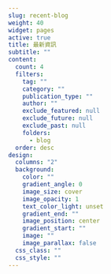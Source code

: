 ```yaml
---
slug: recent-blog
weight: 40
widget: pages
active: true
title: 最新資訊
subtitle: ""
content:
  count: 4
  filters:
    tag: ""
    category: ""
    publication_type: ""
    author: ""
    exclude_featured: null
    exclude_future: null
    exclude_past: null
    folders:
      - blog
  order: desc
design:
  columns: "2"
  background:
    color: ""
    gradient_angle: 0
    image_size: cover
    image_opacity: 1
    text_color_light: unset
    gradient_end: ""
    image_position: center
    gradient_start: ""
    image: ""
    image_parallax: false
  css_class: ""
  css_style: ""
---
```

